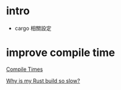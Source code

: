# intro
- cargo 相關設定

# improve compile time
[Compile Times](https://nnethercote.github.io/perf-book/compile-times.html#incremental-compilation)

[Why is my Rust build so slow?](https://fasterthanli.me/articles/why-is-my-rust-build-so-slow)
